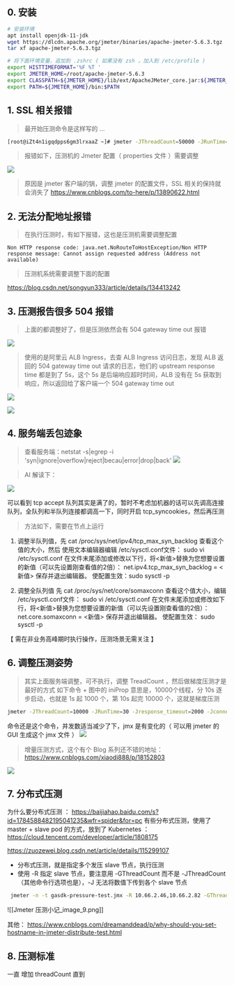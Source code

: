 ##  0. 安装
```bash
# 安装环境
apt install openjdk-11-jdk
wget https://dlcdn.apache.org/jmeter/binaries/apache-jmeter-5.6.3.tgz
tar xf apache-jmeter-5.6.3.tgz

# 将下面环境变量，追加到 .zshrc ( 如果没有 zsh ，加入到 /etc/profile )
export HISTTIMEFORMAT='%F %T ' 
export JMETER_HOME=/root/apache-jmeter-5.6.3 
export CLASSPATH=${JMETER_HOME}/lib/ext/ApacheJMeter_core.jar:${JMETER_HOME}/lib/jorphan.jar:${CLASSPATH} 
export PATH=${JMETER_HOME}/bin:$PATH
```
## 1. SSL 相关报错

> 最开始压测命令是这样写的 ...
```bash
[root@iZt4n1igqdpps6gm3lrxaaZ ~]# jmeter -JThreadCount=50000 -JRunTime=30 -Jresponse_timeout=2000 -Jconnect_timeout=2000 -n -t /root/account-stress.jmx -l testx.jtl -e -o ./report
```

> 报错如下，压测机的 Jmeter 配置（ properties 文件 ）需要调整

![](assets/Jmeter%20压测小记/Jmeter%20压测小记_image_1.jpeg)

> 原因是 jmeter 客户端的锅，调整 jmeter 的配置文件，SSL 相关的保持就会消失了
https://www.cnblogs.com/to-here/p/13890622.html


## 2. 无法分配地址报错

> 在执行压测时，有如下报错，这也是压测机需要调整配置
 
 ```cobol
Non HTTP response code: java.net.NoRouteToHostException/Non HTTP response message: Cannot assign requested address (Address not available)
```

> 压测机系统需要调整下面的配置

https://blog.csdn.net/songyun333/article/details/134413242


## 3. 压测报告很多 504 报错
> 上面的都调整好了，但是压测依然会有 504  gateway time out 报错

![](assets/Jmeter%20压测小记/Jmeter%20压测小记_image_2.png)

> 使用的是阿里云 ALB Ingress，去查 ALB Ingress 访问日志，发现 ALB 返回的 504 gateway time out 请求的日志，他们的 upstream response time 都是到了 5s，这个 5s 是后端响应超时时间，ALB 没有在 5s 获取到响应，所以返回给了客户端一个 504 gateway time out

![](assets/Jmeter%20压测小记/Jmeter%20压测小记_image_3.png)

![](assets/Jmeter%20压测小记/Jmeter%20压测小记_image_4.png)

## 4. 服务端丢包迹象

> 查看服务端：netstat -s|egrep -i 'syn|ignore|overflow|reject|becau|error|drop|back'
![](assets/Jmeter%20压测小记/Jmeter%20压测小记_image_5.png)

 >AI 解读下：
 
 ![](assets/Jmeter%20压测小记/Jmeter%20压测小记_image_6.png)



可以看到 tcp accept 队列其实是满了的，暂时不考虑加机器的话可以先调高连接队列，全队列和半队列连接都调高一下，同时开启 tcp_syncookies，然后再压测

> 方法如下，需要在节点上运行

1. 调整半队列值，先 cat /proc/sys/net/ipv4/tcp_max_syn_backlog 查看这个值的大小，然后 使用文本编辑器编辑 /etc/sysctl.conf文件： sudo vi /etc/sysctl.conf 在文件末尾添加或修改以下行，将<新值>替换为您想要设置的新值（可以先设置刚查看值的2倍）： net.ipv4.tcp_max_syn_backlog = <新值> 保存并退出编辑器。 使配置生效：sudo sysctl -p

2. 调整全队列值 先 cat /proc/sys/net/core/somaxconn 查看这个值大小，编辑 /etc/sysctl.conf文件： sudo vi /etc/sysctl.conf 在文件末尾添加或修改如下行，将<新值>替换为您想要设置的新值（可以先设置刚查看值的2倍）： net.core.somaxconn = <新值> 保存并退出编辑器。 使配置生效： sudo sysctl -p 

【 需在非业务高峰期时执行操作，压测场景无需关注 】


## 6. 调整压测姿势

> 其实上面服务端调整，可不执行，调整 TreadCount ，然后做梯度压测才是最好的方式
> 如下命令 + 图中的 iniProp 意思是，10000个线程，分 10s 逐步启动，也就是 1s 起 1000 个，第 10s 起完 10000 个，这就是梯度压测

```bash
jmeter -JThreadCount=10000 -JRunTime=30 -Jresponse_timeout=2000 -Jconnect_timeout=2000 -n -t /root/account-stress.jmx -l testx.jtl -e -o ./report
```

命令还是这个命令，并发数适当减少了下，jmx 是有变化的（ 可以用 jmeter 的 GUI 生成这个 jmx 文件 ）
![](assets/Jmeter%20压测小记/Jmeter%20压测小记_image_7.png)


> 增量压测方式，这个有个 Blog 系列还不错的地址： https://www.cnblogs.com/xiaodi888/p/18152803

![](assets/Jmeter%20压测小记/Jmeter%20压测小记_image_8.png)



## 7. 分布式压测

为什么要分布式压测 ： https://baijiahao.baidu.com/s?id=1784588482195041235&wfr=spider&for=pc
有些分布式压测，使用了 master + slave pod 的方式，放到了 Kubernetes ： https://cloud.tencent.com/developer/article/1808175 

https://zuozewei.blog.csdn.net/article/details/115299107
- 分布式压测，就是指定多个发压 slave 节点，执行压测
- 使用 -R 指定 slave 节点，要注意用 -GThreadCount 而不是 -JThreadCount（其他命令行选项也是），-J 无法将数值下传到各个 slave 节点

```bash
 jmeter -n -t gasdk-pressure-test.jmx -R 10.66.2.46,10.66.2.82 -GThreadCount=4000 -GRampUpTime=10 -GRunTime=300 -GHttp=https -GHost=www.test.com -GPort=443 -l test.jtl -e -o  /data/intranet_report_thread_4000_replicaCount_8_distribute-$(date +%Y%m%d_%H%M%S)
```
![[Jmeter 压测小记_image_9.png]]


其他：
https://www.cnblogs.com/dreamanddead/p/why-should-you-set-hostname-in-jmeter-distribute-test.html


## 8. 压测标准
一直 增加 threadCount 直到